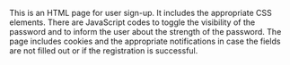 This is an HTML page for user sign-up. It includes the appropriate CSS elements. There are JavaScript codes to toggle the visibility of the password and to inform the user about the strength of the password. The page includes cookies and the appropriate notifications in case the fields are not filled out or if the registration is successful.
